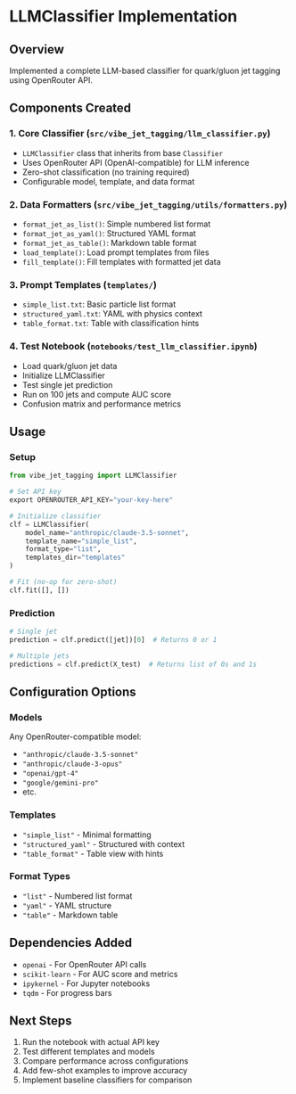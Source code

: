 # LLMClassifier Implementation

## Overview
Implemented a complete LLM-based classifier for quark/gluon jet tagging using OpenRouter API.

## Components Created

### 1. Core Classifier (`src/vibe_jet_tagging/llm_classifier.py`)
- `LLMClassifier` class that inherits from base `Classifier`
- Uses OpenRouter API (OpenAI-compatible) for LLM inference
- Zero-shot classification (no training required)
- Configurable model, template, and data format

### 2. Data Formatters (`src/vibe_jet_tagging/utils/formatters.py`)
- `format_jet_as_list()`: Simple numbered list format
- `format_jet_as_yaml()`: Structured YAML format
- `format_jet_as_table()`: Markdown table format
- `load_template()`: Load prompt templates from files
- `fill_template()`: Fill templates with formatted jet data

### 3. Prompt Templates (`templates/`)
- `simple_list.txt`: Basic particle list format
- `structured_yaml.txt`: YAML with physics context
- `table_format.txt`: Table with classification hints

### 4. Test Notebook (`notebooks/test_llm_classifier.ipynb`)
- Load quark/gluon jet data
- Initialize LLMClassifier
- Test single jet prediction
- Run on 100 jets and compute AUC score
- Confusion matrix and performance metrics

## Usage

### Setup
```python
from vibe_jet_tagging import LLMClassifier

# Set API key
export OPENROUTER_API_KEY="your-key-here"

# Initialize classifier
clf = LLMClassifier(
    model_name="anthropic/claude-3.5-sonnet",
    template_name="simple_list",
    format_type="list",
    templates_dir="templates"
)

# Fit (no-op for zero-shot)
clf.fit([], [])
```

### Prediction
```python
# Single jet
prediction = clf.predict([jet])[0]  # Returns 0 or 1

# Multiple jets
predictions = clf.predict(X_test)  # Returns list of 0s and 1s
```

## Configuration Options

### Models
Any OpenRouter-compatible model:
- `"anthropic/claude-3.5-sonnet"`
- `"anthropic/claude-3-opus"`
- `"openai/gpt-4"`
- `"google/gemini-pro"`
- etc.

### Templates
- `"simple_list"` - Minimal formatting
- `"structured_yaml"` - Structured with context
- `"table_format"` - Table view with hints

### Format Types
- `"list"` - Numbered list format
- `"yaml"` - YAML structure
- `"table"` - Markdown table

## Dependencies Added
- `openai` - For OpenRouter API calls
- `scikit-learn` - For AUC score and metrics
- `ipykernel` - For Jupyter notebooks
- `tqdm` - For progress bars

## Next Steps
1. Run the notebook with actual API key
2. Test different templates and models
3. Compare performance across configurations
4. Add few-shot examples to improve accuracy
5. Implement baseline classifiers for comparison

